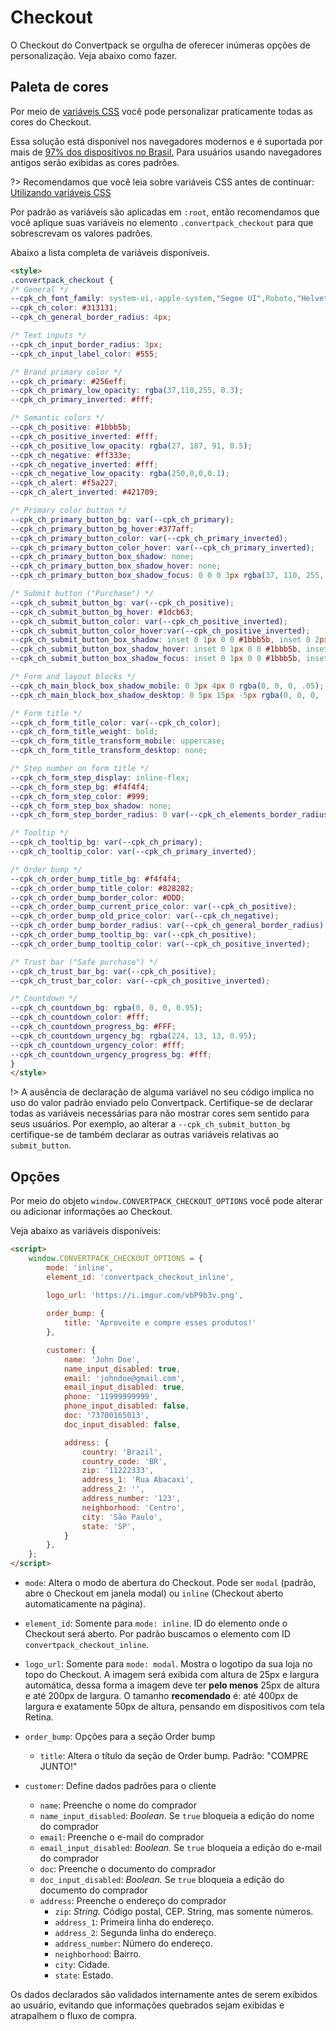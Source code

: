 # Checkout
O Checkout do Convertpack se orgulha de oferecer inúmeras opções de personalização. Veja abaixo como fazer.

## Paleta de cores
Por meio de [variáveis CSS](https://developer.mozilla.org/pt-BR/docs/Web/CSS/Using_CSS_custom_properties) você pode personalizar praticamente todas as cores do Checkout.

Essa solução está disponível nos navegadores modernos e é suportada por mais de [97% dos dispositivos no Brasil.](https://caniuse.com/#feat=css-variables) Para usuários usando navegadores antigos serão exibidas as cores padrões.

?> Recomendamos que você leia sobre variáveis CSS antes de continuar: [Utilizando variáveis CSS](https://developer.mozilla.org/pt-BR/docs/Web/CSS/Using_CSS_custom_properties)

Por padrão as variáveis são aplicadas em `:root`, então recomendamos que você aplique suas variáveis no elemento `.convertpack_checkout` para que sobrescrevam os valores padrões.

Abaixo a lista completa de variáveis disponíveis.
```html
<style>
.convertpack_checkout {
/* General */
--cpk_ch_font_family: system-ui,-apple-system,"Segoe UI",Roboto,"Helvetica Neue",Arial,"Noto Sans",sans-serif;
--cpk_ch_color: #313131;
--cpk_ch_general_border_radius: 4px;

/* Text inputs */
--cpk_ch_input_border_radius: 3px;
--cpk_ch_input_label_color: #555;

/* Brand primary color */
--cpk_ch_primary: #256eff;
--cpk_ch_primary_low_opacity: rgba(37,110,255, 0.3);
--cpk_ch_primary_inverted: #fff;

/* Semantic colors */
--cpk_ch_positive: #1bbb5b;
--cpk_ch_positive_inverted: #fff;
--cpk_ch_positive_low_opacity: rgba(27, 187, 91, 0.5);
--cpk_ch_negative: #ff333e;
--cpk_ch_negative_inverted: #fff;
--cpk_ch_negative_low_opacity: rgba(250,0,0,0.1);
--cpk_ch_alert: #f5a227;
--cpk_ch_alert_inverted: #421709;

/* Primary color button */
--cpk_ch_primary_button_bg: var(--cpk_ch_primary);
--cpk_ch_primary_button_bg_hover:#377aff;
--cpk_ch_primary_button_color: var(--cpk_ch_primary_inverted);
--cpk_ch_primary_button_color_hover: var(--cpk_ch_primary_inverted);
--cpk_ch_primary_button_box_shadow: none;
--cpk_ch_primary_button_box_shadow_hover: none;
--cpk_ch_primary_button_box_shadow_focus: 0 0 0 3px rgba(37, 110, 255, 0.3);

/* Submit button ("Purchase") */
--cpk_ch_submit_button_bg: var(--cpk_ch_positive);
--cpk_ch_submit_button_bg_hover: #1dcb63;
--cpk_ch_submit_button_color: var(--cpk_ch_positive_inverted);
--cpk_ch_submit_button_color_hover:var(--cpk_ch_positive_inverted);
--cpk_ch_submit_button_box_shadow: inset 0 1px 0 0 #1bbb5b, inset 0 2px 0 0 rgba(255, 255, 255, 0.4), inset 0 -2px 0 0 #18a550, 0 10px 7px -7px rgba(27, 187, 91, 0.2);
--cpk_ch_submit_button_box_shadow_hover: inset 0 1px 0 0 #1bbb5b, inset 0 2px 0 0 rgba(255, 255, 255, 0.4), inset 0 -2px 0 0 #18a550, 0 10px 7px -7px rgba(27, 187, 91, 0.2), 0 0 0 3px rgba(27, 187, 91, 0.3);
--cpk_ch_submit_button_box_shadow_focus: inset 0 1px 0 0 #1bbb5b, inset 0 2px 0 0 rgba(255, 255, 255, 0.4), inset 0 -2px 0 0 #18a550, 0 10px 7px -7px rgba(27, 187, 91, 0.2), 0 0 0 3px rgba(27, 187, 91, 0.3);

/* Form and layout blocks */
--cpk_ch_main_block_box_shadow_mobile: 0 3px 4px 0 rgba(0, 0, 0, .05);
--cpk_ch_main_block_box_shadow_desktop: 0 5px 15px -5px rgba(0, 0, 0, .1);

/* Form title */
--cpk_ch_form_title_color: var(--cpk_ch_color);
--cpk_ch_form_title_weight: bold;
--cpk_ch_form_title_transform_mobile: uppercase;
--cpk_ch_form_title_transform_desktop: none;

/* Step number on form title */
--cpk_ch_form_step_display: inline-flex;
--cpk_ch_form_step_bg: #f4f4f4;
--cpk_ch_form_step_color: #999;
--cpk_ch_form_step_box_shadow: none;
--cpk_ch_form_step_border_radius: 0 var(--cpk_ch_elements_border_radius) var(--cpk_ch_elements_border_radius) 0;

/* Tooltip */
--cpk_ch_tooltip_bg: var(--cpk_ch_primary);
--cpk_ch_tooltip_color: var(--cpk_ch_primary_inverted);

/* Order bump */
--cpk_ch_order_bump_title_bg: #f4f4f4;
--cpk_ch_order_bump_title_color: #828282;
--cpk_ch_order_bump_border_color: #DDD;
--cpk_ch_order_bump_current_price_color: var(--cpk_ch_positive);
--cpk_ch_order_bump_old_price_color: var(--cpk_ch_negative);
--cpk_ch_order_bump_border_radius: var(--cpk_ch_general_border_radius);
--cpk_ch_order_bump_tooltip_bg: var(--cpk_ch_positive);
--cpk_ch_order_bump_tooltip_color: var(--cpk_ch_positive_inverted);

/* Trust bar ("Safe purchase") */
--cpk_ch_trust_bar_bg: var(--cpk_ch_positive);
--cpk_ch_trust_bar_color: var(--cpk_ch_positive_inverted);

/* Countdown */
--cpk_ch_countdown_bg: rgba(0, 0, 0, 0.95);
--cpk_ch_countdown_color: #fff;
--cpk_ch_countdown_progress_bg: #FFF;
--cpk_ch_countdown_urgency_bg: rgba(224, 13, 13, 0.95);
--cpk_ch_countdown_urgency_color: #fff;
--cpk_ch_countdown_urgency_progress_bg: #fff;
}
</style>
```

!> A ausência de declaração de alguma variável no seu código implica no uso do valor padrão enviado pelo Convertpack. Certifique-se de declarar todas as variáveis necessárias para não mostrar cores sem sentido para seus usuários. Por exemplo, ao alterar a `--cpk_ch_submit_button_bg` certifique-se de também declarar as outras variáveis relativas ao `submit_button`. 

## Opções
Por meio do objeto `window.CONVERTPACK_CHECKOUT_OPTIONS` você pode alterar ou adicionar informações ao Checkout.

Veja abaixo as variáveis disponíveis:

```html
<script>
	window.CONVERTPACK_CHECKOUT_OPTIONS = {
		mode: 'inline',
		element_id: 'convertpack_checkout_inline',
		
		logo_url: 'https://i.imgur.com/vbP9b3v.png',

		order_bump: {
			title: 'Aproveite e compre esses produtos!'
		},

		customer: {
			name: 'John Doe',
			name_input_disabled: true,
			email: 'johndoe@gmail.com',
			email_input_disabled: true,
			phone: '11999999999',
            phone_input_disabled: false,
			doc: '73700165013',
            doc_input_disabled: false,

			address: {
				country: 'Brazil',
				country_code: 'BR',
				zip: '11222333',
				address_1: 'Rua Abacaxi',
				address_2: '',
				address_number: '123',	
				neighborhood: 'Centro',
				city: 'São Paulo',
				state: 'SP',
			}
		},
	}; 
</script>
```

- `mode`: Altera o modo de abertura do Checkout. Pode ser `modal` (padrão, abre o Checkout em janela modal) ou `inline` (Checkout aberto automaticamente na página).

- `element_id`: Somente para `mode: inline`. ID do elemento onde o Checkout será aberto. Por padrão buscamos o elemento com ID `convertpack_checkout_inline`.

- `logo_url`: Somente para `mode: modal`. Mostra o logotipo da sua loja no topo do Checkout. A imagem será exibida com altura de 25px e largura automática, dessa forma a imagem deve ter **pelo menos** 25px de altura e até 200px de largura. O tamanho **recomendado** é: até 400px de largura e exatamente 50px de altura, pensando em dispositivos com tela Retina.

-  `order_bump`: Opções para a seção Order bump
    - `title`: Altera o título da seção de Order bump. Padrão: "COMPRE JUNTO!"
    
- `customer`: Define dados padrões para o cliente
    - `name`: Preenche o nome do comprador
    - `name_input_disabled`: _Boolean._ Se `true` bloqueia a edição do nome do comprador
    - `email`: Preenche o e-mail do comprador
    - `email_input_disabled`: _Boolean._ Se `true` bloqueia a edição do e-mail do comprador
    - `doc`: Preenche o documento do comprador
    - `doc_input_disabled`: _Boolean._ Se `true` bloqueia a edição do documento do comprador
    - `address`: Preenche o endereço do comprador
        - `zip`: _String._ Código postal, CEP. String, mas somente números.
        - `address_1`: Primeira linha do endereço.
        - `address_2`: Segunda linha do endereço.
        - `address_number`: Número do endereço.
        - `neighborhood`: Bairro.
        - `city`: Cidade. 
        - `state`: Estado.

Os dados declarados são validados internamente antes de serem exibidos ao usuário, evitando que informações quebrados sejam exibidas e atrapalhem o fluxo de compra.
